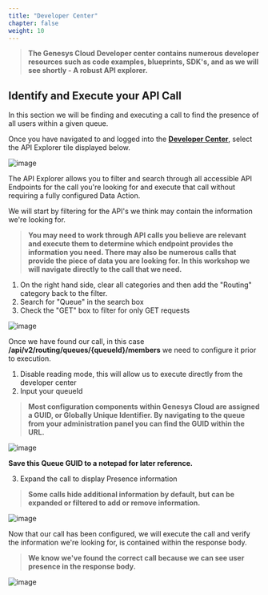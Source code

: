 ```yaml
---
title: "Developer Center"
chapter: false
weight: 10
---
```


> **The Genesys Cloud Developer center contains numerous developer resources such as code examples, blueprints, SDK's, and as we will see shortly - A robust API explorer.**





## Identify and Execute your API Call

In this section we will be finding and executing a call to find the presence of all users within a given queue.

Once you have navigated to and logged into the **[Developer Center](https://developer.genesys.cloud/)**, select the API Explorer tile displayed below.

![image](/images/devcenter.PNG)

The API Explorer allows you to filter and search through all accessible API Endpoints for the call you're looking for and execute that call without requiring a fully configured Data Action.

We will start by filtering for the API's we think may contain the information we're looking for.
>**You may need to work through API calls you believe are relevant and execute them to determine which endpoint provides the information you need. There may also be numerous calls that provide the piece of data you are looking for. In this workshop we will navigate directly to the call that we need.**

1. On the right hand side, clear all categories and then add the "Routing" category back to the filter.
2. Search for "Queue" in the search box
3. Check the "GET" box to filter for only GET requests

![image](/images/explorerfilter.PNG)

Once we have found our call, in this case **/api/v2/routing/queues/{queueId}/members** we need to configure it prior to execution.

1. Disable reading mode, this will allow us to execute directly from the developer center
2. Input your queueId
>**Most configuration components within Genesys Cloud are assigned a GUID, or Globally Unique Identifier. By navigating to the queue from your administration panel you can find the GUID within the URL.**

![image](/images/queueguid.PNG)

**Save this Queue GUID to a notepad for later reference.**

3. Expand the call to display Presence information
>**Some calls hide additional information by default, but can be expanded or filtered to add or remove information.**

![image](/images/explorerconfig.PNG)

Now that our call has been configured, we will execute the call and verify the information we're looking for, is contained within the response body.
>**We know we've found the correct call because we can see user presence in the response body.**

![image](/images/explorerexecute.PNG)
